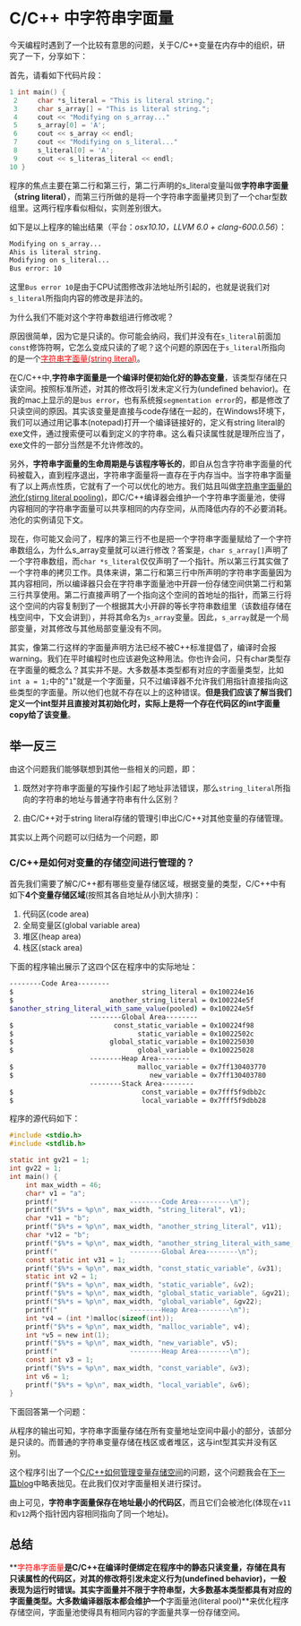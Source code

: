 # C/C++ 中字符串字面量

今天编程时遇到了一个比较有意思的问题，关于C/C++变量在内存中的组织，研究了一下，分享如下：

首先，请看如下代码片段：

```c
1 int main() {
 2     char *s_literal = "This is literal string.";
 3     char s_array[] = "This is literal string.";
 4     cout << "Modifying on s_array..."
 5     s_array[0] = 'A';
 6     cout << s_array << endl;
 7     cout << "Modifying on s_literal..."
 8     s_literal[0] = 'A';
 9     cout << s_literas_literal << endl;
10 }
```

程序的焦点主要在第二行和第三行，第二行声明的s_literal变量叫做**字符串字面量（string literal）**，而第三行所做的是将一个字符串字面量拷贝到了一个char型数组里。这两行程序看似相似，实则差别很大。

如下是以上程序的输出结果（平台：_osx10.10，LLVM 6.0 + clang-600.0.56_）：

```sh
Modifying on s_array...
Ahis is literal string.
Modifying on s_literal...
Bus error: 10
```

这里`Bus error 10`是由于CPU试图修改非法地址所引起的，也就是说我们对`s_literal`所指向内容的修改是非法的。

为什么我们不能对这个字符串数组进行修改呢？

原因很简单，因为它是只读的。你可能会纳闷，我们并没有在`s_literal`前面加`const`修饰符啊，它怎么变成只读的了呢？这个问题的原因在于`s_literal`所指向的是一个[<font color="red">字符串字面量(string literal)</font>](https://en.wikipedia.org/wiki/String_literal)。

在C/C++中,**字符串字面量是一个编译时便初始化好的静态变量**，该类型存储在只读空间。按照标准所述，对其的修改将引发未定义行为(undefined behavior)。在我的mac上显示的是`bus error`，也有系统报`segmentation error`的，都是修改了只读空间的原因。其实该变量是直接与code存储在一起的，在Windows环境下，我们可以通过用记事本(notepad)打开一个编译链接好的，定义有string literal的exe文件，通过搜索便可以看到定义的字符串。这么看只读属性就是理所应当了，exe文件的一部分当然是不允许修改的。

另外，**字符串字面量的生命周期是与该程序等长的**，即自从包含字符串字面量的代码被载入，直到程序退出，字符串字面量将一直存在于内存当中。当字符串字面量有了以上两点性质，它就有了一个可以优化的地方。我们姑且叫做[字符串字面量的池化(stirng literal pooling)](https://en.wikipedia.org/wiki/Literal_pool)，即C/C++编译器会维护一个字符串字面量池，使得内容相同的字符串字面量可以共享相同的内存空间，从而降低内存的不必要消耗。池化的实例请见下文。

现在，你可能又会问了，程序的第三行不也是把一个字符串字面量赋给了一个字符串数组么，为什么s_array变量就可以进行修改？答案是，`char s_array[]`声明了一个字符串数组，而`char *s_literal`仅仅声明了一个指针。所以第三行其实做了一个字符串的拷贝工作。具体来讲，第二行和第三行中所声明的字符串字面量因为其内容相同，所以编译器只会在字符串字面量池中开辟一份存储空间供第二行和第三行共享使用。第二行直接声明了一个指向这个空间的首地址的指针，而第三行将这个空间的内容复制到了一个根据其大小开辟的等长字符串数组里（该数组存储在栈空间中，下文会讲到），并将其命名为`s_array`变量。因此，`s_array`就是一个局部变量，对其修改与其他局部变量没有不同。

其实，像第二行这样的字面量声明方法已经不被C++标准提倡了，编译时会报warning。我们在平时编程时也应该避免这种用法。你也许会问，只有char类型存在字面量的概念么？其实并不是。大多数基本类型都有对应的字面量类型，比如`int a = 1;`中的"`1`"就是一个字面量，只不过编译器不允许我们用指针直接指向这些类型的字面量。所以他们也就不存在以上的这种错误。**但是我们应该了解当我们定义一个int型并且直接对其初始化时，实际上是将一个存在代码区的int字面量copy给了该变量**。

## 举一反三

由这个问题我们能够联想到其他一些相关的问题，即：

1.  既然对字符串字面量的写操作引起了地址非法错误，那么`string_literal`所指向的字符串的地址与普通字符串有什么区别？

2.  由C/C++对于string literal存储的管理引申出C/C++对其他变量的存储管理。

其实以上两个问题可以归结为一个问题，即

### C/C++是如何对变量的存储空间进行管理的？

首先我们需要了解C/C++都有哪些变量存储区域，根据变量的类型，C/C++中有如下**4个变量存储区域**(按照其各自地址从小到大排序)：

1.  代码区(code area)
2.  全局变量区(global variable area)
3.  堆区(heap area)
4.  栈区(stack area)

下面的程序输出展示了这四个区在程序中的实际地址：

```bash
--------Code Area--------
$                                string_literal = 0x100224e16
$                        another_string_literal = 0x100224e5f
$another_string_literal_with_same_value(pooled) = 0x100224e5f
                    --------Global Area--------
$                         const_static_variable = 0x100224f98
$                               static_variable = 0x10022502c
$                        global_static_variable = 0x100225030
$                               global_variable = 0x100225028
                    --------Heap Area--------
$                               malloc_variable = 0x7ff130403770
$                                  new_variable = 0x7ff130403780
                    --------Stack Area--------
$                                const_variable = 0x7fff5f9dbb2c
$                                local_variable = 0x7fff5f9dbb28
```

程序的源代码如下：

```c
#include <stdio.h>
#include <stdlib.h>

static int gv21 = 1;
int gv22 = 1;
int main() {
    int max_width = 46;
    char* v1 = "a";
    printf("                  --------Code Area--------\n");
    printf("$%*s = %p\n", max_width, "string_literal", v1);
    char *v11 = "b";
    printf("$%*s = %p\n", max_width, "another_string_literal", v11);
    char *v12 = "b";
    printf("$%*s = %p\n", max_width, "another_string_literal_with_same_value(pooled)", v12);
    printf("                  --------Global Area--------\n");
    const static int v31 = 1;
    printf("$%*s = %p\n", max_width, "const_static_variable", &v31);
    static int v2 = 1;
    printf("$%*s = %p\n", max_width, "static_variable", &v2);
    printf("$%*s = %p\n", max_width, "global_static_variable", &gv21);
    printf("$%*s = %p\n", max_width, "global_variable", &gv22);
    printf("                  --------Heap Area--------\n");
    int *v4 = (int *)malloc(sizeof(int));
    printf("$%*s = %p\n", max_width, "malloc_variable", v4);
    int *v5 = new int(1);
    printf("$%*s = %p\n", max_width, "new_variable", v5);
    printf("                  --------Heap Area--------\n");
    const int v3 = 1;
    printf("$%*s = %p\n", max_width, "const_variable", &v3);
    int v6 = 1;
    printf("$%*s = %p\n", max_width, "local_variable", &v6);
}
```

下面回答第一个问题：

从程序的输出可知，字符串字面量存储在所有变量地址空间中最小的部分，该部分是只读的。而普通的字符串变量存储在栈区或者堆区，这与int型其实并没有区别。

这个程序引出了一个[C/C++如何管理变量存储空间](/How_C_CPP_Manage_Variable_Storage.html)的问题，这个问题我会在[下一篇blog](/How_C_CPP_Manage_Variable_Storage.html)中略表拙见。在此我们仅对字面量相关进行探讨。

由上可见，**字符串字面量保存在地址最小的代码区**，而且它们会被池化(体现在`v11`和`v12`两个指针因内容相同指向了同一个地址)。

## 总结

**<font color="red">字符串字面量</font>**是C/C++在编译时便绑定在程序中的静态只读变量，存储在具有只读属性的代码区，对其的修改将引发未定义行为(undefined behavior)，一般表现为运行时错误。其实字面量并不限于字符串型，大多数基本类型都具有对应的字面量类型。大多数编译器版本都会维护一个**字面量池(literal pool)**来优化程序存储空间，字面量池使得具有相同内容的字面量共享一份存储空间。